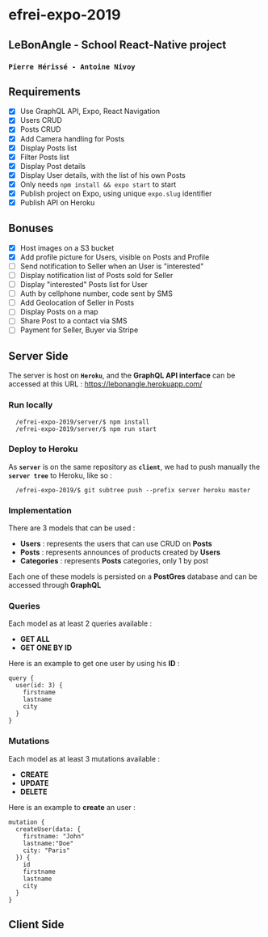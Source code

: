 # efrei-expo-2019
## LeBonAngle - School React-Native project
### `Pierre Hérissé - Antoine Nivoy`

## Requirements
- [X] Use GraphQL API, Expo, React Navigation
- [X] Users CRUD
- [X] Posts CRUD
- [X] Add Camera handling for Posts
- [X] Display Posts list
- [X] Filter Posts list
- [X] Display Post details
- [X] Display User details, with the list of his own Posts
- [X] Only needs `npm install && expo start` to start
- [X] Publish project on Expo, using unique `expo.slug` identifier
- [X] Publish API on Heroku

## Bonuses
- [X] Host images on a S3 bucket
- [X] Add profile picture for Users, visible on Posts and Profile
- [ ] Send notification to Seller when an User is "interested"
- [ ] Display notification list of Posts sold for Seller
- [ ] Display "interested" Posts list for User
- [ ] Auth by cellphone number, code sent by SMS
- [ ] Add Geolocation of Seller in Posts
- [ ] Display Posts on a map
- [ ] Share Post to a contact via SMS
- [ ] Payment for Seller, Buyer via Stripe

## Server Side

The server is host on **`Heroku`**, and the **GraphQL API interface** can be accessed at this URL :
https://lebonangle.herokuapp.com/

### Run locally
```console
  /efrei-expo-2019/server/$ npm install
  /efrei-expo-2019/server/$ npm run start
```

### Deploy to Heroku
As **`server`** is on the same repository as **`client`**, we had to push manually the **`server tree`** to Heroku, like so :
```console
  /efrei-expo-2019/$ git subtree push --prefix server heroku master
```

### Implementation

There are 3 models that can be used :
- **Users** : represents the users that can use CRUD on **Posts**
- **Posts** : represents announces of products created by **Users**
- **Categories** : represents **Posts** categories, only 1 by post

Each one of these models is persisted on a **PostGres** database and can be accessed through **GraphQL**


### Queries

Each model as at least 2 queries available :
- **GET ALL**
- **GET ONE BY ID**

Here is an example to get one user by using his **ID** :

```crystal
query {
  user(id: 3) {
    firstname
    lastname
    city
  }
}
```

### Mutations

Each model as at least 3 mutations available :
- **CREATE**
- **UPDATE**
- **DELETE**

Here is an example to **create** an user :

```crystal
mutation {
  createUser(data: {
    firstname: "John"
    lastname:"Doe"
    city: "Paris"
  }) {
    id
    firstname
    lastname
    city
  }
}
```


## Client Side
